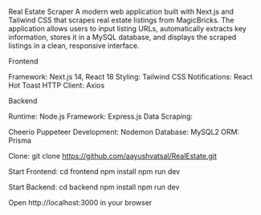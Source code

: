 Real Estate Scraper
A modern web application built with Next.js and Tailwind CSS that scrapes real estate listings from MagicBricks. 
The application allows users to input listing URLs, automatically extracts key information, stores it in a MySQL database, and displays the scraped listings in a clean, responsive interface.

Frontend

Framework: Next.js 14, React 18
Styling: Tailwind CSS
Notifications: React Hot Toast
HTTP Client: Axios

Backend

Runtime: Node.js
Framework: Express.js
Data Scraping:

Cheerio
Puppeteer
Development: Nodemon
 Database: MySQL2
ORM: Prisma

Clone: git clone https://github.com/aayushvatsal/RealEstate.git

Start Frontend:  cd frontend
npm install
npm run dev

Start Backend: cd backend
npm install
npm run dev

Open http://localhost:3000 in your browser


